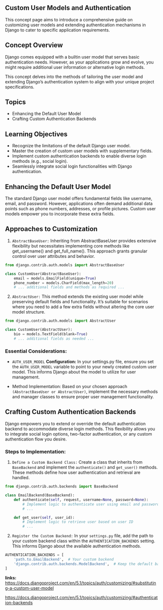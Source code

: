 ## Custom User Models and Authentication
This concept page aims to introduce a comprehensive guide on customizing user models and extending authentication mechanisms in Django to cater to specific application requirements.

## Concept Overview
Django comes equipped with a builtin user model that serves basic authentication needs. However, as your applications grow and evolve, you might require additional user information or alternative login methods. 

This concept delves into the methods of tailoring the user model and extending Django’s authentication system to align with your unique project specifications.


## Topics
  - Enhancing the Default User Model
  - Crafting Custom Authentication Backends

## Learning Objectives
 - Recognize the limitations of the default Django user model.
 - Master the creation of custom user models with supplementary fields.
 - Implement custom authentication backends to enable diverse login methods (e.g., social login).
 - Seamlessly integrate social login functionalities with Django authentication.
 

## Enhancing the Default User Model

The standard Django user model offers fundamental fields like username, email, and password. However, applications often demand additional data points such as phone numbers, addresses, or profile pictures. Custom user models empower you to incorporate these extra fields.


## Approaches to Customization
1. `AbstractBaseUser:` Inheriting from AbstractBaseUser provides extensive flexibility but necessitates implementing core methods like get_username() and get_full_name(). This approach grants granular control over user attributes and behavior.


```python
from django.contrib.auth.models import AbstractBaseUser

class CustomUser(AbstractBaseUser):
    email = models.EmailField(unique=True)
    phone_number = models.CharField(max_length=20)
    # ... additional fields and methods as required ...
```

2. `AbstractUser:` This method extends the existing user model while preserving default fields and functionality. It’s suitable for scenarios where you need to add a few extra fields without altering the core user model structure.

```python
from django.contrib.auth.models import AbstractUser

class CustomUser(AbstractUser):
    bio = models.TextField(blank=True)
    # ... additional fields as needed ...
```

### Essential Considerations:

- `AUTH_USER_MODEL` **Configuration:** In your settings.py file, ensure you set the `AUTH_USER_MODEL` variable to point to your newly created custom user model. This informs Django about the model to utilize for user management.

- Method Implementation: Based on your chosen approach` (AbstractBaseUser or AbstractUser)`, implement the necessary methods and manager classes to ensure proper user management functionality.


## Crafting Custom Authentication Backends

Django empowers you to extend or override the default authentication backend to accommodate diverse login methods. 
This flexibility allows you to integrate social login options, two-factor authentication, or any custom authentication flow you desire.


### Steps to Implementation:

1. `Define a Custom Backend Class:` Create a class that inherits from `BaseBackend` and implement the `authenticate()` and `get_user()` methods. These methods define how user authentication and retrieval are handled.


```python
from django.contrib.auth.backends import BaseBackend

class EmailBackend(BaseBackend):
    def authenticate(self, request, username=None, password=None):
        # Implement logic to authenticate user using email and password
        # ...

    def get_user(self, user_id):
        # Implement logic to retrieve user based on user ID
        # ...

```
2. `Register the Custom Backend:` In your `settings.py` file, add the path to your custom backend class within the `AUTHENTICATION_BACKENDS` setting. This informs Django about the available authentication methods.

```python
AUTHENTICATION_BACKENDS = [
    'path.to.EmailBackend',  # Your custom backend
    'django.contrib.auth.backends.ModelBackend',  # Keep the default backend as a fallback
]
```

**links:**
https://docs.djangoproject.com/en/5.1/topics/auth/customizing/#substituting-a-custom-user-model

https://docs.djangoproject.com/en/5.1/topics/auth/customizing/#authentication-backends


